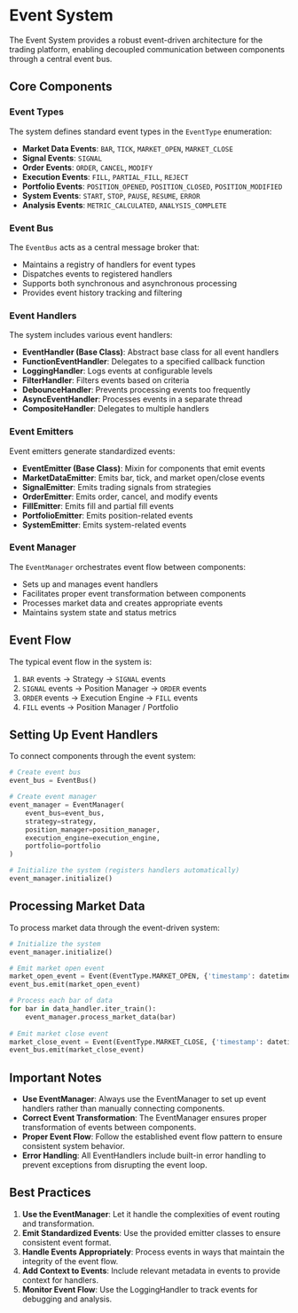 # Event System

The Event System provides a robust event-driven architecture for the trading platform, enabling decoupled communication between components through a central event bus.

## Core Components

### Event Types

The system defines standard event types in the `EventType` enumeration:

- **Market Data Events**: `BAR`, `TICK`, `MARKET_OPEN`, `MARKET_CLOSE`
- **Signal Events**: `SIGNAL`
- **Order Events**: `ORDER`, `CANCEL`, `MODIFY`
- **Execution Events**: `FILL`, `PARTIAL_FILL`, `REJECT`
- **Portfolio Events**: `POSITION_OPENED`, `POSITION_CLOSED`, `POSITION_MODIFIED`
- **System Events**: `START`, `STOP`, `PAUSE`, `RESUME`, `ERROR`
- **Analysis Events**: `METRIC_CALCULATED`, `ANALYSIS_COMPLETE`

### Event Bus

The `EventBus` acts as a central message broker that:
- Maintains a registry of handlers for event types
- Dispatches events to registered handlers
- Supports both synchronous and asynchronous processing
- Provides event history tracking and filtering

### Event Handlers

The system includes various event handlers:

- **EventHandler (Base Class)**: Abstract base class for all event handlers
- **FunctionEventHandler**: Delegates to a specified callback function
- **LoggingHandler**: Logs events at configurable levels
- **FilterHandler**: Filters events based on criteria
- **DebounceHandler**: Prevents processing events too frequently
- **AsyncEventHandler**: Processes events in a separate thread
- **CompositeHandler**: Delegates to multiple handlers

### Event Emitters

Event emitters generate standardized events:

- **EventEmitter (Base Class)**: Mixin for components that emit events
- **MarketDataEmitter**: Emits bar, tick, and market open/close events
- **SignalEmitter**: Emits trading signals from strategies
- **OrderEmitter**: Emits order, cancel, and modify events
- **FillEmitter**: Emits fill and partial fill events
- **PortfolioEmitter**: Emits position-related events
- **SystemEmitter**: Emits system-related events

### Event Manager

The `EventManager` orchestrates event flow between components:
- Sets up and manages event handlers
- Facilitates proper event transformation between components
- Processes market data and creates appropriate events
- Maintains system state and status metrics

## Event Flow

The typical event flow in the system is:

1. `BAR` events → Strategy → `SIGNAL` events
2. `SIGNAL` events → Position Manager → `ORDER` events
3. `ORDER` events → Execution Engine → `FILL` events
4. `FILL` events → Position Manager / Portfolio

## Setting Up Event Handlers

To connect components through the event system:

```python
# Create event bus
event_bus = EventBus()

# Create event manager
event_manager = EventManager(
    event_bus=event_bus,
    strategy=strategy,
    position_manager=position_manager,
    execution_engine=execution_engine,
    portfolio=portfolio
)

# Initialize the system (registers handlers automatically)
event_manager.initialize()
```

## Processing Market Data

To process market data through the event-driven system:

```python
# Initialize the system
event_manager.initialize()

# Emit market open event
market_open_event = Event(EventType.MARKET_OPEN, {'timestamp': datetime.now()})
event_bus.emit(market_open_event)

# Process each bar of data
for bar in data_handler.iter_train():
    event_manager.process_market_data(bar)
    
# Emit market close event
market_close_event = Event(EventType.MARKET_CLOSE, {'timestamp': datetime.now()})
event_bus.emit(market_close_event)
```

## Important Notes

- **Use EventManager**: Always use the EventManager to set up event handlers rather than manually connecting components.
- **Correct Event Transformation**: The EventManager ensures proper transformation of events between components.
- **Proper Event Flow**: Follow the established event flow pattern to ensure consistent system behavior.
- **Error Handling**: All EventHandlers include built-in error handling to prevent exceptions from disrupting the event loop.

## Best Practices

1. **Use the EventManager**: Let it handle the complexities of event routing and transformation.
2. **Emit Standardized Events**: Use the provided emitter classes to ensure consistent event format.
3. **Handle Events Appropriately**: Process events in ways that maintain the integrity of the event flow.
4. **Add Context to Events**: Include relevant metadata in events to provide context for handlers.
5. **Monitor Event Flow**: Use the LoggingHandler to track events for debugging and analysis.
